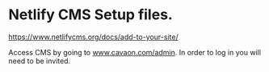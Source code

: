 # Netlify CMS Setup files.

https://www.netlifycms.org/docs/add-to-your-site/

Access CMS by going to www.cavaon.com/admin. In order to log in you will need to be invited.